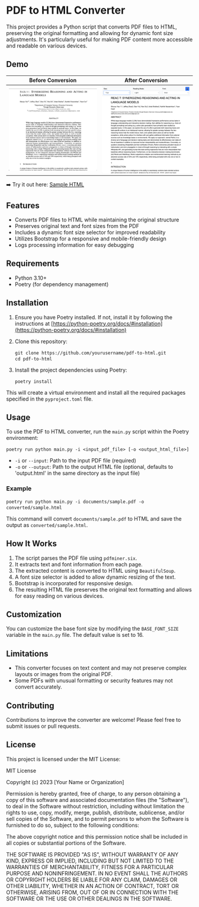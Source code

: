 # PDF to HTML Converter

This project provides a Python script that converts PDF files to HTML, preserving the original formatting and allowing for dynamic font size adjustments. It's particularly useful for making PDF content more accessible and readable on various devices.

## Demo
| Before Conversion | After Conversion |
|-------------------|------------------|
| ![Before Conversion](images/before.png) | ![After Conversion](images/after.png) |

➡️ Try it out here: [Sample HTML](test_data/output.html)

## Features

- Converts PDF files to HTML while maintaining the original structure
- Preserves original text and font sizes from the PDF
- Includes a dynamic font size selector for improved readability
- Utilizes Bootstrap for a responsive and mobile-friendly design
- Logs processing information for easy debugging

## Requirements

- Python 3.10+
- Poetry (for dependency management)

## Installation

1. Ensure you have Poetry installed. If not, install it by following the instructions at [https://python-poetry.org/docs/#installation](https://python-poetry.org/docs/#installation)

2. Clone this repository:
   ```
   git clone https://github.com/yourusername/pdf-to-html.git
   cd pdf-to-html
   ```

3. Install the project dependencies using Poetry:
   ```
   poetry install
   ```

This will create a virtual environment and install all the required packages specified in the `pyproject.toml` file.

## Usage

To use the PDF to HTML converter, run the `main.py` script within the Poetry environment:

```
poetry run python main.py -i <input_pdf_file> [-o <output_html_file>]
```

- `-i` or `--input`: Path to the input PDF file (required)
- `-o` or `--output`: Path to the output HTML file (optional, defaults to 'output.html' in the same directory as the input file)

### Example

```
poetry run python main.py -i documents/sample.pdf -o converted/sample.html
```

This command will convert `documents/sample.pdf` to HTML and save the output as `converted/sample.html`.

## How It Works

1. The script parses the PDF file using `pdfminer.six`.
2. It extracts text and font information from each page.
3. The extracted content is converted to HTML using `BeautifulSoup`.
4. A font size selector is added to allow dynamic resizing of the text.
5. Bootstrap is incorporated for responsive design.
6. The resulting HTML file preserves the original text formatting and allows for easy reading on various devices.

## Customization

You can customize the base font size by modifying the `BASE_FONT_SIZE` variable in the `main.py` file. The default value is set to 16.

## Limitations

- This converter focuses on text content and may not preserve complex layouts or images from the original PDF.
- Some PDFs with unusual formatting or security features may not convert accurately.

## Contributing

Contributions to improve the converter are welcome! Please feel free to submit issues or pull requests.

## License

This project is licensed under the MIT License:

MIT License

Copyright (c) 2023 [Your Name or Organization]

Permission is hereby granted, free of charge, to any person obtaining a copy
of this software and associated documentation files (the "Software"), to deal
in the Software without restriction, including without limitation the rights
to use, copy, modify, merge, publish, distribute, sublicense, and/or sell
copies of the Software, and to permit persons to whom the Software is
furnished to do so, subject to the following conditions:

The above copyright notice and this permission notice shall be included in all
copies or substantial portions of the Software.

THE SOFTWARE IS PROVIDED "AS IS", WITHOUT WARRANTY OF ANY KIND, EXPRESS OR
IMPLIED, INCLUDING BUT NOT LIMITED TO THE WARRANTIES OF MERCHANTABILITY,
FITNESS FOR A PARTICULAR PURPOSE AND NONINFRINGEMENT. IN NO EVENT SHALL THE
AUTHORS OR COPYRIGHT HOLDERS BE LIABLE FOR ANY CLAIM, DAMAGES OR OTHER
LIABILITY, WHETHER IN AN ACTION OF CONTRACT, TORT OR OTHERWISE, ARISING FROM,
OUT OF OR IN CONNECTION WITH THE SOFTWARE OR THE USE OR OTHER DEALINGS IN THE
SOFTWARE.